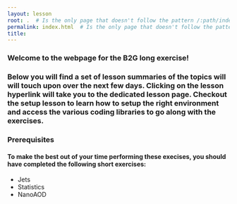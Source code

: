```yaml
---
layout: lesson
root: .  # Is the only page that doesn't follow the pattern /:path/index.html
permalink: index.html  # Is the only page that doesn't follow the pattern /:path/index.html
title: 
---
```



### Welcome to the webpage for the B2G long exercise!
### Below you will find a set of lesson summaries of the topics will will touch upon over the next few days. Clicking on the lesson hyperlink will take you to the dedicated lesson page. Checkout the setup lesson to learn how to setup the right environment and access the various coding libraries to go along with the exercises.

<!-- this is an html comment -->

### Prerequisites
#### To make the best out of your time performing these execises, you should have completed the following short exercises:
- Jets
- Statistics
- NanoAOD

